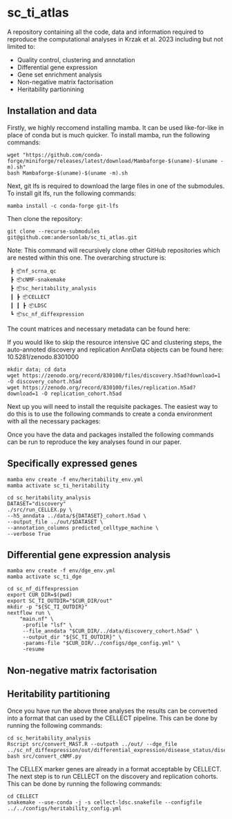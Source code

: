 # sc_ti_atlas

A repository containing all the code, data and information required to reproduce the computational analyses in Krzak et al. 2023 including but not limited to:

* Quality control, clustering and annotation
* Differential gene expression
* Gene set enrichment analysis
* Non-negative matrix factorisation
* Heritability partionining

## Installation and data

Firstly, we highly reccomend installing mamba. It can be used like-for-like in place of conda but is much quicker. To install mamba, run the following commands:

```
wget "https://github.com/conda-forge/miniforge/releases/latest/download/Mambaforge-$(uname)-$(uname -m).sh"
bash Mambaforge-$(uname)-$(uname -m).sh
```

Next, git lfs is required to download the large files in one of the submodules. To install git lfs, run the following commands:
```
mamba install -c conda-forge git-lfs
```
Then clone the repository:

```
git clone --recurse-submodules git@github.com:andersonlab/sc_ti_atlas.git
```

Note: This command will recursively clone other GitHub repositories which are nested within this one. The overarching structure is:
```
 ┣ 📦nf_scrna_qc
 ┣ 📦cNMF-snakemake
 ┣ 📦sc_heritability_analysis
 ┃ ┣ 📦CELLECT
 ┃ ┃ ┣ 📦LDSC
 ┗ 📦sc_nf_diffexpression
```
The count matrices and necessary metadata can be found here:

If you would like to skip the resource intensive QC and clustering steps, the auto-annoted discovery and replication AnnData objects can be found here:
10.5281/zenodo.8301000

```
mkdir data; cd data
wget https://zenodo.org/record/830100/files/discovery.h5ad?download=1 -O discovery_cohort.h5ad
wget https://zenodo.org/record/830100/files/replication.h5ad?download=1 -O replication_cohort.h5ad
```
Next up you will need to install the requisite packages. The easiest way to do this is to use the following commands to create a conda environment with all the necessary packages:


Once you have the data and packages installed the following commands can be run to reproduce the key analyses found in our paper.

## Specifically expressed genes


```
mamba env create -f env/heritability_env.yml
mamba activate sc_ti_heritability
```

```
cd sc_heritability_analysis
DATASET="discovery"
./src/run_CELLEX.py \
--h5_anndata ../data/${DATASET}_cohort.h5ad \
--output_file ../out/$DATASET \
--annotation_columns predicted_celltype_machine \
--verbose True
```

## Differential gene expression analysis

```
mamba env create -f env/dge_env.yml
mamba activate sc_ti_dge
```

```
cd sc_nf_diffexpression
export CUR_DIR=$(pwd)
export SC_TI_OUTDIR="$CUR_DIR/out"
mkdir -p "${SC_TI_OUTDIR}"
nextflow run \
    "main.nf" \
     -profile "lsf" \
     --file_anndata "$CUR_DIR/../data/discovery_cohort.h5ad" \
     --output_dir "${SC_TI_OUTDIR}" \
     -params-file "$CUR_DIR/../configs/dge_config.yml" \
     -resume

```

## Non-negative matrix factorisation

## Heritability partitioning

Once you have run the above three analyses the results can be converted into a format that can used by the CELLECT pipeline. This can be done by running the following commands:

```
cd sc_heritability_analysis
Rscript src/convert_MAST.R --outpath ../out/ --dge_file ../sc_nf_diffexpression/out/differential_expression/disease_status/disease_status_dge.tsv.gz
bash src/convert_cNMF.py

```

The CELLEX marker genes are already in a format acceptable by CELLECT. The next step is to run CELLECT on the discovery and replication cohorts. This can be done by running the following commands:


```
cd CELLECT
snakemake --use-conda -j -s cellect-ldsc.snakefile --configfile ../../configs/heritability_config.yml
```